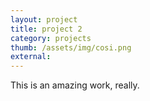 ```yaml
---
layout: project
title: project 2
category: projects
thumb: /assets/img/cosi.png
external:
---
```

This is an amazing work, really.

